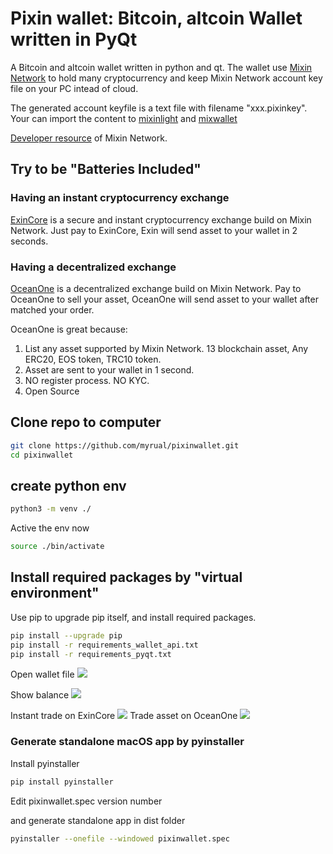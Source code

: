 # Pixin wallet: Bitcoin, altcoin Wallet written in PyQt
A Bitcoin and altcoin wallet written in python and qt. The wallet use [Mixin Network](https://mixin.one) to hold many cryptocurrency and keep Mixin Network account key file on your PC intead of cloud. 

The generated account keyfile is a text file with filename "xxx.pixinkey". Your can import the content to [mixinlight](https://mixinlight.github.io) and [mixwallet](https://github.com/over140/mixwallet)

[Developer resource](https://github.com/awesome-mixin-network/mixin_network_sdk_resource) of Mixin Network.

## Try to be "Batteries Included" 
### Having an instant cryptocurrency exchange
[ExinCore](https://github.com/ExinOne/ExinCore) is a secure and instant cryptocurrency exchange build on Mixin Network. Just pay to ExinCore, Exin will send asset to your wallet in 2 seconds.
### Having a decentralized exchange
[OceanOne](http://github.com/mixinnetwork/oceanone) is a decentralized exchange build on Mixin Network. Pay to OceanOne to sell your asset, OceanOne will send asset to your wallet after matched your order.

OceanOne is great because: 
1. List any asset supported by Mixin Network. 13 blockchain asset, Any ERC20, EOS token, TRC10 token. 
2. Asset are sent to your wallet in 1 second. 
3. NO register process. NO KYC.
4. Open Source

## Clone repo to computer
```bash
git clone https://github.com/myrual/pixinwallet.git 
cd pixinwallet
```

## create python env

```bash
python3 -m venv ./
```

Active the env now
```bash
source ./bin/activate
```

## Install required packages by "virtual environment"

Use pip to upgrade pip itself, and install required packages.
```bash
pip install --upgrade pip
pip install -r requirements_wallet_api.txt
pip install -r requirements_pyqt.txt
```

Open wallet file
![](https://github.com/myrual/pixinwallet/raw/master/open_wallet_file.png)

Show balance
![](https://github.com/myrual/pixinwallet/blob/master/balance_screen.png)

Instant trade on ExinCore
![](https://github.com/myrual/pixinwallet/blob/master/exin_exchange_screen.png)
Trade asset on OceanOne
![](https://github.com/myrual/pixinwallet/raw/master/OceanOne_Screen.png)


### Generate standalone macOS app by pyinstaller
Install pyinstaller
```bash
pip install pyinstaller
```
Edit pixinwallet.spec version number

and generate standalone app in dist folder
```bash
pyinstaller --onefile --windowed pixinwallet.spec
```

